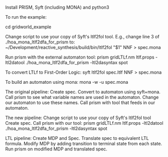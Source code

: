 Install PRISM, Syft (including MONA) and python3

To run the example:

cd gridworld_example

Change script to use your copy of Syft's ltlf2fol tool. E.g., change line 3 of ./hoa_mona_ltlf2dfa_for_prism to:
~/Development/reactive_synthesis/build/bin/ltlf2fol "$1" NNF > spec.mona


Run prism with the external automaton tool:
prism gridLTLf.nm ltlf.props -ltl2datool ./hoa_mona_ltlf2dfa_for_prism -ltl2dasyntax spot





To convert LTLf to First-Order Logic:
syft ltlf2fol spec.ltlf NNF > spec.mona

To build an automaton using mona:
mona -w -u spec.mona

The original pipeline:
Create spec.
Convert to automaton using syft+mona.
Call prism to see what variable names are used in the automaton.
Change our automaton to use these names.
Call prism with tool that feeds in our automaton.

The new pipeline:
Change script to use your copy of Syft's ltlf2fol tool
Create spec.
Call prism with our tool:
prism gridLTLf.nm ltlf.props -ltl2datool ./hoa_mona_ltlf2dfa_for_prism -ltl2dasyntax spot



LTL pipeline:
Create MDP and Spec.
Translate spec to equivalent LTL formula.
Modify MDP by adding transition to terminal state from each state.
Run prism on modified MDP and translated spec.


